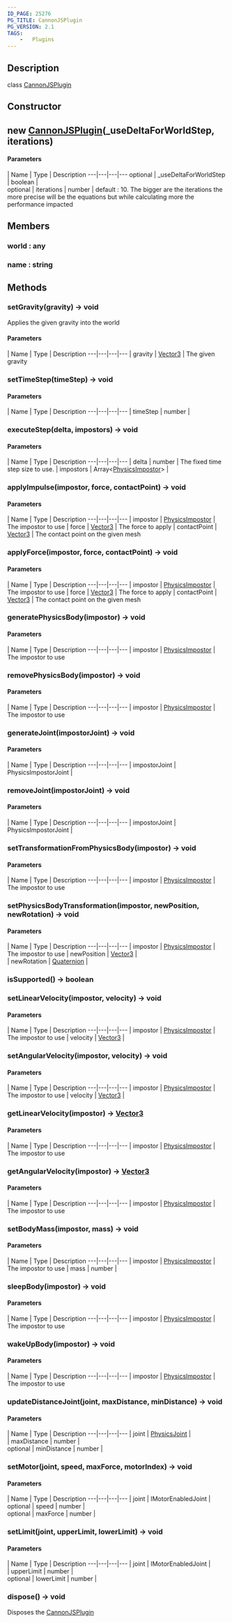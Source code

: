 ```yaml
---
ID_PAGE: 25276
PG_TITLE: CannonJSPlugin
PG_VERSION: 2.1
TAGS:
    -   Plugins
---
```

## Description

class [CannonJSPlugin](/classes/2.5/CannonJSPlugin)



## Constructor

## new [CannonJSPlugin](/classes/2.5/CannonJSPlugin)(_useDeltaForWorldStep, iterations)



#### Parameters
 | Name | Type | Description
---|---|---|---
optional | _useDeltaForWorldStep | boolean |   
optional | iterations | number |     default : 10. The bigger are the iterations the more precise will be the equations but while calculating more the performance impacted
## Members

### world : any



### name : string



## Methods

### setGravity(gravity) &rarr; void

Applies the given gravity into the world

#### Parameters
 | Name | Type | Description
---|---|---|---
 | gravity | [Vector3](/classes/2.5/Vector3) |     The given gravity

### setTimeStep(timeStep) &rarr; void



#### Parameters
 | Name | Type | Description
---|---|---|---
 | timeStep | number |  

### executeStep(delta, impostors) &rarr; void



#### Parameters
 | Name | Type | Description
---|---|---|---
 | delta | number |     The fixed time step size to use.
 | impostors | Array&lt;[PhysicsImpostor](/classes/2.5/PhysicsImpostor)&gt; |  
### applyImpulse(impostor, force, contactPoint) &rarr; void



#### Parameters
 | Name | Type | Description
---|---|---|---
 | impostor | [PhysicsImpostor](/classes/2.5/PhysicsImpostor) |     The impostor to use
 | force | [Vector3](/classes/2.5/Vector3) |     The force to apply
 | contactPoint | [Vector3](/classes/2.5/Vector3) |     The contact point on the given mesh
### applyForce(impostor, force, contactPoint) &rarr; void



#### Parameters
 | Name | Type | Description
---|---|---|---
 | impostor | [PhysicsImpostor](/classes/2.5/PhysicsImpostor) |     The impostor to use
 | force | [Vector3](/classes/2.5/Vector3) |     The force to apply
 | contactPoint | [Vector3](/classes/2.5/Vector3) |     The contact point on the given mesh
### generatePhysicsBody(impostor) &rarr; void



#### Parameters
 | Name | Type | Description
---|---|---|---
 | impostor | [PhysicsImpostor](/classes/2.5/PhysicsImpostor) |     The impostor to use

### removePhysicsBody(impostor) &rarr; void



#### Parameters
 | Name | Type | Description
---|---|---|---
 | impostor | [PhysicsImpostor](/classes/2.5/PhysicsImpostor) |     The impostor to use

### generateJoint(impostorJoint) &rarr; void



#### Parameters
 | Name | Type | Description
---|---|---|---
 | impostorJoint | PhysicsImpostorJoint |  

### removeJoint(impostorJoint) &rarr; void



#### Parameters
 | Name | Type | Description
---|---|---|---
 | impostorJoint | PhysicsImpostorJoint |  

### setTransformationFromPhysicsBody(impostor) &rarr; void



#### Parameters
 | Name | Type | Description
---|---|---|---
 | impostor | [PhysicsImpostor](/classes/2.5/PhysicsImpostor) |     The impostor to use

### setPhysicsBodyTransformation(impostor, newPosition, newRotation) &rarr; void



#### Parameters
 | Name | Type | Description
---|---|---|---
 | impostor | [PhysicsImpostor](/classes/2.5/PhysicsImpostor) |     The impostor to use
 | newPosition | [Vector3](/classes/2.5/Vector3) |  
 | newRotation | [Quaternion](/classes/2.5/Quaternion) |  
### isSupported() &rarr; boolean


### setLinearVelocity(impostor, velocity) &rarr; void



#### Parameters
 | Name | Type | Description
---|---|---|---
 | impostor | [PhysicsImpostor](/classes/2.5/PhysicsImpostor) |     The impostor to use
 | velocity | [Vector3](/classes/2.5/Vector3) |  
### setAngularVelocity(impostor, velocity) &rarr; void



#### Parameters
 | Name | Type | Description
---|---|---|---
 | impostor | [PhysicsImpostor](/classes/2.5/PhysicsImpostor) |     The impostor to use
 | velocity | [Vector3](/classes/2.5/Vector3) |  
### getLinearVelocity(impostor) &rarr; [Vector3](/classes/2.5/Vector3)



#### Parameters
 | Name | Type | Description
---|---|---|---
 | impostor | [PhysicsImpostor](/classes/2.5/PhysicsImpostor) |     The impostor to use

### getAngularVelocity(impostor) &rarr; [Vector3](/classes/2.5/Vector3)



#### Parameters
 | Name | Type | Description
---|---|---|---
 | impostor | [PhysicsImpostor](/classes/2.5/PhysicsImpostor) |     The impostor to use

### setBodyMass(impostor, mass) &rarr; void



#### Parameters
 | Name | Type | Description
---|---|---|---
 | impostor | [PhysicsImpostor](/classes/2.5/PhysicsImpostor) |     The impostor to use
 | mass | number |  
### sleepBody(impostor) &rarr; void



#### Parameters
 | Name | Type | Description
---|---|---|---
 | impostor | [PhysicsImpostor](/classes/2.5/PhysicsImpostor) |     The impostor to use

### wakeUpBody(impostor) &rarr; void



#### Parameters
 | Name | Type | Description
---|---|---|---
 | impostor | [PhysicsImpostor](/classes/2.5/PhysicsImpostor) |     The impostor to use

### updateDistanceJoint(joint, maxDistance, minDistance) &rarr; void



#### Parameters
 | Name | Type | Description
---|---|---|---
 | joint | [PhysicsJoint](/classes/2.5/PhysicsJoint) |  
 | maxDistance | number |  
optional | minDistance | number |  
### setMotor(joint, speed, maxForce, motorIndex) &rarr; void



#### Parameters
 | Name | Type | Description
---|---|---|---
 | joint | IMotorEnabledJoint |  
optional | speed | number |  
optional | maxForce | number |  
### setLimit(joint, upperLimit, lowerLimit) &rarr; void



#### Parameters
 | Name | Type | Description
---|---|---|---
 | joint | IMotorEnabledJoint |  
 | upperLimit | number |  
optional | lowerLimit | number |  
### dispose() &rarr; void

Disposes the [CannonJSPlugin](/classes/2.5/CannonJSPlugin)
